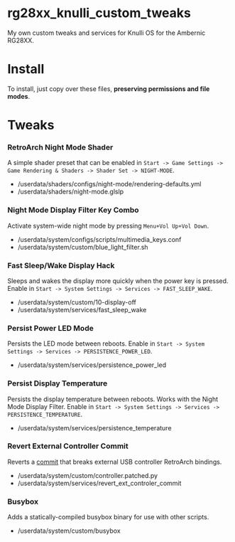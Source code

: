 # rg28xx_knulli_custom_tweaks

My own custom tweaks and services for Knulli OS for the Ambernic RG28XX.

# Install

To install, just copy over these files, **preserving permissions and file modes**.

# Tweaks

### RetroArch Night Mode Shader

A simple shader preset that can be enabled in `Start -> Game Settings -> Game Rendering & Shaders -> Shader Set -> NIGHT-MODE`.

- /userdata/shaders/configs/night-mode/rendering-defaults.yml
- /userdata/shaders/night-mode.glslp

### Night Mode Display Filter Key Combo

Activate system-wide night mode by pressing `Menu+Vol Up+Vol Down`.

- /userdata/system/configs/scripts/multimedia_keys.conf
- /userdata/system/custom/blue_light_filter.sh

### Fast Sleep/Wake Display Hack

Sleeps and wakes the display more quickly when the power key is pressed. Enable in `Start -> System Settings -> Services -> FAST_SLEEP_WAKE`.

- /userdata/system/custom/10-display-off
- /userdata/system/services/fast_sleep_wake

### Persist Power LED Mode

Persists the LED mode between reboots. Enable in `Start -> System Settings -> Services -> PERSISTENCE_POWER_LED`.

- /userdata/system/services/persistence_power_led

### Persist Display Temperature

Persists the display temperature between reboots. Works with the Night Mode Display Filter. Enable in `Start -> System Settings -> Services -> PERSISTENCE_TEMPERATURE`.

- /userdata/system/services/persistence_temperature

### Revert External Controller Commit

Reverts a [commit](https://github.com/knulli-cfw/distribution/commit/95f0b3bed205516579f5405c9a8c020e085a8250) that breaks external USB controller RetroArch bindings.

- /userdata/system/custom/controller.patched.py
- /userdata/system/services/revert_ext_controler_commit

### Busybox

Adds a statically-compiled busybox binary for use with other scripts.

- /userdata/system/custom/busybox
